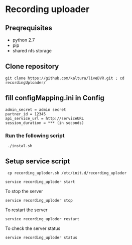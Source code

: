 # Recording uploader

## Preqrequisites
* python 2.7
* pip 
* shared nfs storage 


## Clone repository
```
git clone https://github.com/kaltura/liveDVR.git ; cd recordingUploader/
```

## fill configMapping.ini in Config 
```
admin_secret = admin secret
partner_id = 12345
api_service_url = http://serviceURL
session_duration = *** (in seconds)
```


### Run the following script
```
 ./instal.sh
```

## Setup service script 
```
 cp recording_uploder.sh /etc/init.d/recording_uploder
```


```
service recording_uploder start
```

To stop the server

```
service recording_uploder stop
```

To restart the server

```
service recording_uploder restart
```


To check the server status

```
service recording_uploder status
```